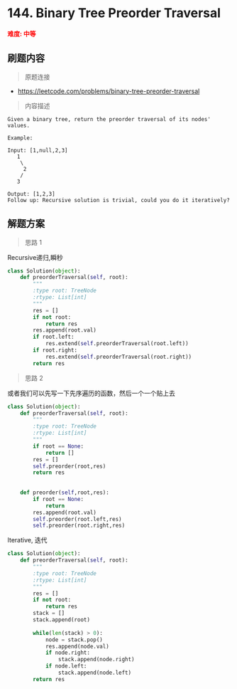 #  144. Binary Tree Preorder Traversal
**<font color=red>难度: 中等</font>**

## 刷题内容

> 原题连接

* https://leetcode.com/problems/binary-tree-preorder-traversal

> 内容描述

```
Given a binary tree, return the preorder traversal of its nodes' values.

Example:

Input: [1,null,2,3]
   1
    \
     2
    /
   3

Output: [1,2,3]
Follow up: Recursive solution is trivial, could you do it iteratively?
```

## 解题方案

> 思路 1

Recursive递归,瞬秒


```python
class Solution(object):
    def preorderTraversal(self, root):
        """
        :type root: TreeNode
        :rtype: List[int]
        """
        res = []
        if not root:
            return res
        res.append(root.val)
        if root.left: 
            res.extend(self.preorderTraversal(root.left))
        if root.right:
            res.extend(self.preorderTraversal(root.right))
        return res
```

> 思路 2

或者我们可以先写一下先序遍历的函数，然后一个一个贴上去

```python
class Solution(object):
    def preorderTraversal(self, root):
        """
        :type root: TreeNode
        :rtype: List[int]
        """
        if root == None:
            return []
        res = []
        self.preorder(root,res)
        return res
        
        
    def preorder(self,root,res):
        if root == None:
            return
        res.append(root.val)
        self.preorder(root.left,res)
        self.preorder(root.right,res)
```


Iterative, 迭代


```python
class Solution(object):
    def preorderTraversal(self, root):
        """
        :type root: TreeNode
        :rtype: List[int]
        """
        res = []
        if not root:  
            return res  
        stack = []  
        stack.append(root)  
          
        while(len(stack) > 0):  
            node = stack.pop()  
            res.append(node.val)  
            if node.right:  
                stack.append(node.right)  
            if node.left:  
                stack.append(node.left)  
        return res
```
